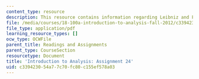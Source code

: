 ```yaml
---
content_type: resource
description: This resource contains information regarding Leibniz and Fubini theorems.
file: /media/courses/18-100a-introduction-to-analysis-fall-2012/c339423054a77c70fc80c155ef578a03_MIT18_100AF12_Assign_24.pdf
file_type: application/pdf
learning_resource_types: []
ocw_type: OCWFile
parent_title: Readings and Assignments
parent_type: CourseSection
resourcetype: Document
title: 'Introduction to Analysis: Assignment 24'
uid: c3394230-54a7-7c70-fc80-c155ef578a03
---
```

